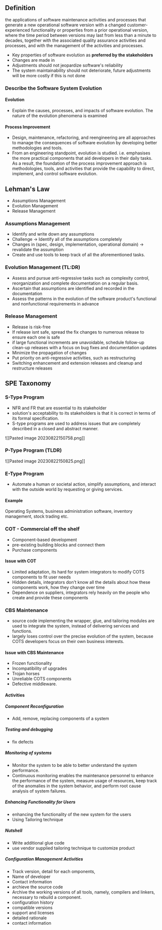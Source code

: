 
## Definition

the applications of software maintenance activities and processes that generate a
new operational software version with a changed customer-experienced
functionality or properties from a prior operational version, where the time period
between versions may last from less than a minute to decades, together with the
associated quality assurance activities and processes, and with the management of
the activities and processes.


- Key properties of software evolution as **preferred by the stakeholders**
- Changes are made in
- Adjustments should not jeopardize software's reliability 
- The system maintainability should not deteriorate, future adjustments will be more costly if this is not done

### Describe the Software System Evolution

#### Evolution
- Explain the causes, processes, and impacts of software evolution. The nature of the evolution phenomena is examined
#### Process Improvement
- Design, maintenance, refactoring, and reengineering are all approaches to manage
the consequences of software evolution by developing better methodologies and
tools.
- From an engineering standpoint, evolution is studied. i.e. emphasises the
more practical components that aid developers in their daily tasks. As a result, the
foundation of the process improvement approach is methodologies, tools, and
activities that provide the capability to direct, implement, and control software
evolution.



## Lehman's Law
- Assumptions Management
- Evolution Management 
- Release Management

### Assumptions Management
- Identify and write down any assumptions 
- Challenge -> Identify all of the assumptions completely
- Changes in (spec, design, implementation, operational domain) -> revalidate the assumption
- Create and use tools to keep track of all the aforementioned tasks.

### Evolution Management (TL:DR)
- Assess and pursue anti-regressive tasks such as complexity control, reorganization and complete documentation on a regular basis.
- Ascertain that assumptions are identified and recorded in the documentation
- Assess the patterns in the evolution of the software product's functional and nonfunctional requirements in advance

### Release Management
- Release is risk-free
- If release isnt safe, spread the fix changes to numerous release to ensure each one is safe
- if large functional increments are unavoidable, schedule follow-up clean-up releases with a focus on bug fixes and documentation updates
- Minimize the propagation of changes
- Put priority on anti-regressive activities, such as restructuring
- Switching enhancement and extension releases and cleanup and restructure releases

## SPE Taxonomy

### S-Type Program
- NFR and FR that are essential to its stakeholder
- solution's acceptability to its stakeholders is that it is
correct in terms of its formal specification.
- S-type programs are used to address issues that are completely described in a
closed and abstract manner.

![[Pasted image 20230822150758.png]]

### P-Type Program (TLDR)

![[Pasted image 20230822150825.png]]
### E-Type Program
- Automate a human or societal action, simplify assumptions, and interact with the
outside world by requesting or giving services.

#### Example
Operating Systems, business administration software, inventory management,
stock trading etc.


### COT - Commercial off the shelf

- Component-based development
- pre-existing building blocks and connect them
- Purchase components

#### Issue with COT
- Limited adaptation, its hard for system integrators to modify COTS components to fit user needs
- Hidden details, integrators don't know all the details about how these components work, how they change over time
- Dependence on suppliers, integrators rely heavily on the people who create and provide these components


### CBS Maintenance
- source code implementing the wrapper, glue, and tailoring modules
are used to integrate the system, instead of delivering services and functions.
- largely loses control over the precise evolution of
the system, because COTS developers focus on their own business interests.

#### Issue with CBS Maintenance
- Frozen functionality
- Incompatibility of upgrades
- Trojan horses
- Unreliable COTS components
- Defective middleware.

#### Activities

##### Component Reconfiguration
- Add, remove, replacing components of a system

##### Testing and debugging
- fix defects

##### Monitoring of systems
- Monitor the system to be able to better understand the system performance.
- Continuous monitoring enables the maintenance personnel to enhance the
performance of the system, measure usage of resources, keep track of the
anomalies in the system behavior, and perform root cause analysis of system
failures.

##### Enhancing Functionality for Users
- enhancing the functionality of the new system for the users
- Using Tailoring technique

##### Nutshell

- Write additional glue code
- use vendor supplied tailoring technique to customize product

##### Configuration Management Activities

- Track version, detail for each omponents,
- Name of developer
- Contact information
- archieve the source code
- Archive the working versions of all tools, namely, compilers and linkers,
necessary to rebuild a component.
- configuration history
- compatible versions
- support and licenses
- detailed rationale
- contact information
